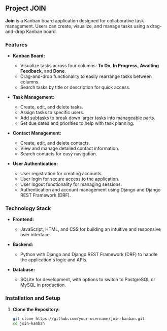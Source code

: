 ## Project JOIN  

**Join** is a Kanban board application designed for collaborative task management. Users can create, visualize, and manage tasks using a drag-and-drop Kanban board.  

### Features  

* **Kanban Board:**  
  * Visualize tasks across four columns: **To Do**, **In Progress**, **Awaiting Feedback**, and **Done**.  
  * Drag-and-drop functionality to easily rearrange tasks between columns.  
  * Search tasks by title or description for quick access.  

* **Task Management:**  
  * Create, edit, and delete tasks.  
  * Assign tasks to specific users.  
  * Add subtasks to break down larger tasks into manageable parts.  
  * Set due dates and priorities to help with task planning.  

* **Contact Management:**  
  * Create, edit, and delete contacts.  
  * View and manage detailed contact information.  
  * Search contacts for easy navigation.  

* **User Authentication:**  
  * User registration for creating accounts.  
  * User login for secure access to the application.  
  * User logout functionality for managing sessions.  
  * Authentication and account management using Django and Django REST Framework (DRF).  

### Technology Stack  

* **Frontend:**  
  * JavaScript, HTML, and CSS for building an intuitive and responsive user interface.  

* **Backend:**  
  * Python with Django and Django REST Framework (DRF) to handle the application's logic and APIs.  

* **Database:**  
  * SQLite for development, with options to switch to PostgreSQL or MySQL in production.  

### Installation and Setup  

1. **Clone the Repository:**  
   ```bash  
   git clone https://github.com/your-username/join-kanban.git  
   cd join-kanban  
